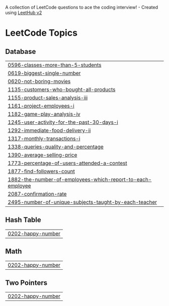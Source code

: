 A collection of LeetCode questions to ace the coding interview! - Created using [LeetHub v2](https://github.com/arunbhardwaj/LeetHub-2.0)
<!---LeetCode Topics Start-->
# LeetCode Topics
## Database
|  |
| ------- |
| [0596-classes-more-than-5-students](https://github.com/Bhushan-Thombre/Leetcode/tree/master/0596-classes-more-than-5-students) |
| [0619-biggest-single-number](https://github.com/Bhushan-Thombre/Leetcode/tree/master/0619-biggest-single-number) |
| [0620-not-boring-movies](https://github.com/Bhushan-Thombre/Leetcode/tree/master/0620-not-boring-movies) |
| [1135-customers-who-bought-all-products](https://github.com/Bhushan-Thombre/Leetcode/tree/master/1135-customers-who-bought-all-products) |
| [1155-product-sales-analysis-iii](https://github.com/Bhushan-Thombre/Leetcode/tree/master/1155-product-sales-analysis-iii) |
| [1161-project-employees-i](https://github.com/Bhushan-Thombre/Leetcode/tree/master/1161-project-employees-i) |
| [1182-game-play-analysis-iv](https://github.com/Bhushan-Thombre/Leetcode/tree/master/1182-game-play-analysis-iv) |
| [1245-user-activity-for-the-past-30-days-i](https://github.com/Bhushan-Thombre/Leetcode/tree/master/1245-user-activity-for-the-past-30-days-i) |
| [1292-immediate-food-delivery-ii](https://github.com/Bhushan-Thombre/Leetcode/tree/master/1292-immediate-food-delivery-ii) |
| [1317-monthly-transactions-i](https://github.com/Bhushan-Thombre/Leetcode/tree/master/1317-monthly-transactions-i) |
| [1338-queries-quality-and-percentage](https://github.com/Bhushan-Thombre/Leetcode/tree/master/1338-queries-quality-and-percentage) |
| [1390-average-selling-price](https://github.com/Bhushan-Thombre/Leetcode/tree/master/1390-average-selling-price) |
| [1773-percentage-of-users-attended-a-contest](https://github.com/Bhushan-Thombre/Leetcode/tree/master/1773-percentage-of-users-attended-a-contest) |
| [1877-find-followers-count](https://github.com/Bhushan-Thombre/Leetcode/tree/master/1877-find-followers-count) |
| [1882-the-number-of-employees-which-report-to-each-employee](https://github.com/Bhushan-Thombre/Leetcode/tree/master/1882-the-number-of-employees-which-report-to-each-employee) |
| [2087-confirmation-rate](https://github.com/Bhushan-Thombre/Leetcode/tree/master/2087-confirmation-rate) |
| [2495-number-of-unique-subjects-taught-by-each-teacher](https://github.com/Bhushan-Thombre/Leetcode/tree/master/2495-number-of-unique-subjects-taught-by-each-teacher) |
## Hash Table
|  |
| ------- |
| [0202-happy-number](https://github.com/Bhushan-Thombre/Leetcode/tree/master/0202-happy-number) |
## Math
|  |
| ------- |
| [0202-happy-number](https://github.com/Bhushan-Thombre/Leetcode/tree/master/0202-happy-number) |
## Two Pointers
|  |
| ------- |
| [0202-happy-number](https://github.com/Bhushan-Thombre/Leetcode/tree/master/0202-happy-number) |
<!---LeetCode Topics End-->